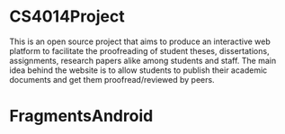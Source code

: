 # CS4014Project
This is an open source project that aims to produce an interactive web platform to facilitate the proofreading of student theses, dissertations, assignments, research papers alike among students and staff. The main idea behind the website is to allow students to publish their academic documents and get them proofread/reviewed by peers.
# FragmentsAndroid
